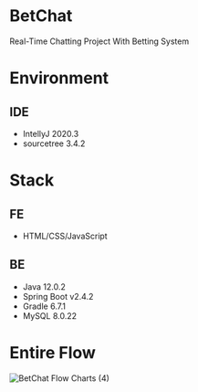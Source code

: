 # BetChat
Real-Time Chatting Project With Betting System
# Environment 
## IDE
- IntellyJ 2020.3
- sourcetree 3.4.2
# Stack
## FE
- HTML/CSS/JavaScript
## BE
- Java 12.0.2
- Spring Boot v2.4.2
- Gradle 6.7.1
- MySQL 8.0.22

# Entire Flow
![BetChat Flow Charts (4)](https://user-images.githubusercontent.com/38889912/109395086-d52fae00-796d-11eb-8df6-5d9a8d54f60d.jpg)
